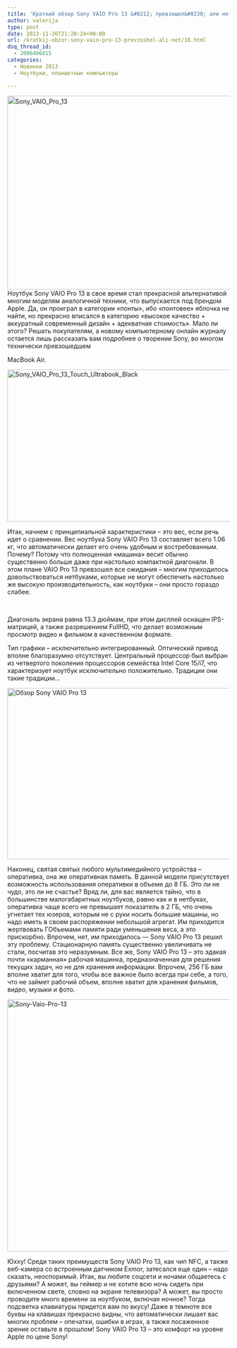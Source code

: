 ```yaml
---
title: 'Краткий обзор Sony VAIO Pro 13 &#8212; превзошел&#8230; али нет?'
author: valerija
type: post
date: 2013-11-26T21:20:24+00:00
url: /kratkij-obzor-sony-vaio-pro-13-prevzoshel-ali-net/18.html
dsq_thread_id:
  - 2006406815
categories:
  - Новинки 2013
  - Ноутбуки, планшетные компьютеры

---
```

<img class="alignnone size-full wp-image-20" style="line-height: 1.5;" alt="Sony_VAIO_Pro_13" src="http://csmagazine.com/wp-content/uploads/2013/11/Sony_VAIO_Pro_13.jpg" width="778" height="438" srcset="http://csmagazine.com/wp-content/uploads/2013/11/Sony_VAIO_Pro_13.jpg 778w, http://csmagazine.com/wp-content/uploads/2013/11/Sony_VAIO_Pro_13-300x168.jpg 300w" sizes="(max-width: 778px) 100vw, 778px" />Ноутбук Sony VAIO Pro 13 в свое время стал прекрасной альтернативой многим моделям аналогичной техники, что выпускается под брендом Apple. Да, он проиграл в категории «понты», ибо «понтовее» яблочка не найти, но прекрасно вписался в категорию «высокое качество + аккуратный современный дизайн + адекватная стоимость». Мало ли этого? Решать покупателям, а новому компьютерному онлайн журналу остается лишь рассказать вам подробнее о творении Sony, во многом технически превзошедшем

<!--more-->

<!--more--> MacBook Air.

[<img class="alignnone size-full wp-image-21" alt="Sony_VAIO_Pro_13_Touch_Ultrabook_Black" src="http://csmagazine.com/wp-content/uploads/2013/11/Sony_VAIO_Pro_13_Touch_Ultrabook_Black.jpg" width="590" height="344" srcset="http://csmagazine.com/wp-content/uploads/2013/11/Sony_VAIO_Pro_13_Touch_Ultrabook_Black.jpg 590w, http://csmagazine.com/wp-content/uploads/2013/11/Sony_VAIO_Pro_13_Touch_Ultrabook_Black-300x174.jpg 300w" sizes="(max-width: 590px) 100vw, 590px" />][1]

Итак, начнем с принципиальной характеристики – это вес, если речь идет о сравнении. Вес ноутбука Sony VAIO Pro 13 составляет всего 1.06 кг, что автоматически делает его очень удобным и востребованным. Почему? Потому что полноценная «машина» весит обычно существенно больше даже при настолько компактной диагонали. В этом плане VAIO Pro 13 превзошел все ожидания – многим приходилось довольствоваться нетбуками, которые не могут обеспечить настолько же высокую производительность, как ноутбуки – они просто гораздо слабее.

&nbsp;

Диагональ экрана равна 13.3 дюймам, при этом дисплей оснащен IPS-матрицей, а также разрешением FullHD, что делает возможным просмотр видео и фильмом в качественном формате.

Тип графики – исключительно интегрированный. Оптический привод вполне благоразумно отсутствует. Центральный процессор был выбран из четвертого поколения процессоров семейства Intel Core 15/i7, что характеризует ноутбук исключительно положительно. Традиции они такие традиции…

[<img class="alignnone size-full wp-image-23" alt="Обзор Sony VAIO Pro 13" src="http://csmagazine.com/wp-content/uploads/2013/11/Obzor-Sony-VAIO-Pro-13.jpg" width="620" height="387" srcset="http://csmagazine.com/wp-content/uploads/2013/11/Obzor-Sony-VAIO-Pro-13.jpg 620w, http://csmagazine.com/wp-content/uploads/2013/11/Obzor-Sony-VAIO-Pro-13-300x187.jpg 300w" sizes="(max-width: 620px) 100vw, 620px" />][2]

Наконец, святая святых любого мультимедийного устройства – оперативка, она же оперативная память. В данной модели присутствует возможность использования оперативки в объеме до 8 ГБ. Это ли не чудо, это ли не счастье? Вряд ли, для вас является тайно, что в большинстве малогабаритных ноутбуков, равно как и в нетбуках, оперативка чаще всего не превышает показатель в 2 ГБ, что очень угнетает тех юзеров, которым не с руки носить большие машины, но надо иметь в своем распоряжении небольшой агрегат. Им приходится жертвовать ГОбъемами памяти ради уменьшения веса, а это прискорбно. Впрочем, нет, им приходилось &#8212; Sony VAIO Pro 13 решил эту проблему. Стационарную память существенно увеличивать не стали, посчитав это неразумным. Все же, Sony VAIO Pro 13 – это эдакая почти «карманная» рабочая машинка, предназначенная для решения текущих задач, но не для хранения информации. Впрочем, 256 ГБ вам вполне хватит для того, чтобы все важное было всегда при себе, а того, что не займет рабочий объем, вполне хватит для хранения фильмов, видео, музыки и фото.

[<img class="alignnone size-full wp-image-22" alt="Sony-Vaio-Pro-13" src="http://csmagazine.com/wp-content/uploads/2013/11/Sony-Vaio-Pro-13.jpg" width="900" height="570" srcset="http://csmagazine.com/wp-content/uploads/2013/11/Sony-Vaio-Pro-13.jpg 900w, http://csmagazine.com/wp-content/uploads/2013/11/Sony-Vaio-Pro-13-300x190.jpg 300w" sizes="(max-width: 900px) 100vw, 900px" />][3]

Юхху! Среди таких преимуществ Sony VAIO Pro 13, как чип NFC, а также веб-камера со встроенным датчиком Exmor, затесался еще один – надо сказать, неоспоримый. Итак, вы любите соцсети и ночами общаетесь с друзьями? А может, вы геймер и не хотите всю ночь сидеть при включенном свете, словно на экране телевизора? А может, вы просто проводите много времени за ноутбуком, включая ночное? Тогда подсветка клавиатуры придется вам по вкусу! Даже в темноте все буквы на клавишах прекрасно видны, что автоматически лишает вас многих проблем – опечатки, ошибки в играх, а также посаженное зрение оставьте в прошлом! Sony VAIO Pro 13 – это комфорт на уровне Apple по цене Sony!

 [1]: http://csmagazine.com/wp-content/uploads/2013/11/Sony_VAIO_Pro_13_Touch_Ultrabook_Black.jpg
 [2]: http://csmagazine.com/wp-content/uploads/2013/11/Obzor-Sony-VAIO-Pro-13.jpg
 [3]: http://csmagazine.com/wp-content/uploads/2013/11/Sony-Vaio-Pro-13.jpg